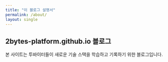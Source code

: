 ```yaml
---
title: "이 블로그 설명서"
permalink: /about/
layout: single
---
```


## 2bytes-platform.github.io 블로그

본 사이트는 투바이터들이 새로운 기술 스택을 학습하고 기록하기 위한 블로그입니다.  